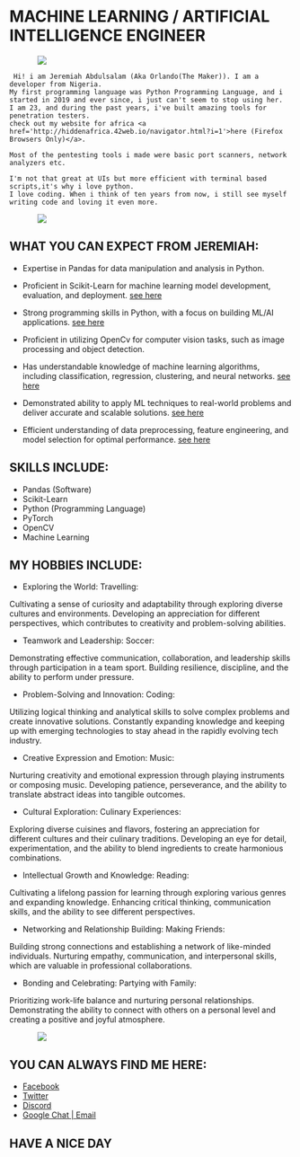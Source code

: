 # MACHINE LEARNING / ARTIFICIAL INTELLIGENCE ENGINEER
<html>
	 <p style="margin-left:10%; width:10cm;" >
		 <img src="https://images.unsplash.com/photo-1591453089816-0fbb971b454c?ixlib=rb-4.0.3&ixid=M3wxMjA3fDB8MHxzZWFyY2h8MTB8fG1hY2hpbmUlMjBsZWFybmluZ3xlbnwwfHwwfHx8MA%3D%3D&auto=format&fit=crop&w=500&q=60"
	 </p>
     </html> 
  
     Hi! i am Jeremiah Abdulsalam (Aka Orlando(The Maker)). I am a developer from Nigeria.
	My first programming language was Python Programming Language, and i started in 2019 and ever since, i just can't seem to stop using her.
	I am 23, and during the past years, i've built amazing tools for penetration testers.
	check out my website for africa <a href='http://hiddenafrica.42web.io/navigator.html?i=1'>here (Firefox Browsers Only)</a>.
	
	Most of the pentesting tools i made were basic port scanners, network analyzers etc.
	
	I'm not that great at UIs but more efficient with terminal based scripts,it's why i love python.
	I love coding. When i think of ten years from now, i still see myself writing code and loving it even more.

<html>
	 <p style="margin-left:10%; width:10cm;" >
		 <img src="https://images.unsplash.com/photo-1573496528681-9b0f4fb0c660?ixlib=rb-4.0.3&ixid=M3wxMjA3fDB8MHxzZWFyY2h8NDV8fG1hY2hpbmUlMjBsZWFybmluZ3xlbnwwfHwwfHx8MA%3D%3D&auto=format&fit=crop&w=500&q=60"
	 </p>
     </html>
 
## 
## WHAT YOU CAN EXPECT FROM JEREMIAH:
* Expertise in Pandas for data manipulation and analysis in Python.

* Proficient in Scikit-Learn for machine learning model development, evaluation, and deployment.  <a href='https://github.com/OrlandoTheMaker/MyHealthCareProject_v1.1'> see here</a>

* Strong programming skills in Python, with a focus on building ML/AI applications. <a href='https://github.com/OrlandoTheMaker/MyHealthCareProject_v1.1'> see here</a>

* Proficient in utilizing OpenCv for computer vision tasks, such as image processing and object detection.

* Has understandable knowledge of machine learning algorithms, including classification, regression, clustering, and neural networks.  <a href='https://github.com/OrlandoTheMaker/MyHealthCareProject_v1.1'> see here</a>

* Demonstrated ability to apply ML techniques to real-world problems and deliver accurate and scalable solutions. <a href='https://github.com/OrlandoTheMaker/MyHealthCareProject_v1.1'> see here</a>

* Efficient understanding of data preprocessing, feature engineering, and model selection for optimal performance.  <a href='https://github.com/OrlandoTheMaker/MyHealthCareProject_v1.1'> see here</a>


## SKILLS INCLUDE:
 * Pandas (Software)
 * Scikit-Learn
 * Python (Programming Language)
 * PyTorch
 * OpenCV
 * Machine Learning


## MY HOBBIES INCLUDE: 

* Exploring the World: Travelling:

Cultivating a sense of curiosity and adaptability through exploring diverse cultures and environments.
Developing an appreciation for different perspectives, which contributes to creativity and problem-solving abilities.


* Teamwork and Leadership: Soccer:

Demonstrating effective communication, collaboration, and leadership skills through participation in a team sport.
Building resilience, discipline, and the ability to perform under pressure.


* Problem-Solving and Innovation: Coding:

Utilizing logical thinking and analytical skills to solve complex problems and create innovative solutions.
Constantly expanding knowledge and keeping up with emerging technologies to stay ahead in the rapidly evolving tech industry.


* Creative Expression and Emotion: Music:

Nurturing creativity and emotional expression through playing instruments or composing music.
Developing patience, perseverance, and the ability to translate abstract ideas into tangible outcomes.


* Cultural Exploration: Culinary Experiences:

Exploring diverse cuisines and flavors, fostering an appreciation for different cultures and their culinary traditions.
Developing an eye for detail, experimentation, and the ability to blend ingredients to create harmonious combinations.


* Intellectual Growth and Knowledge: Reading:

Cultivating a lifelong passion for learning through exploring various genres and expanding knowledge.
Enhancing critical thinking, communication skills, and the ability to see different perspectives.

* Networking and Relationship Building: Making Friends:

Building strong connections and establishing a network of like-minded individuals.
Nurturing empathy, communication, and interpersonal skills, which are valuable in professional collaborations.


* Bonding and Celebrating: Partying with Family:

Prioritizing work-life balance and nurturing personal relationships.
Demonstrating the ability to connect with others on a personal level and creating a positive and joyful atmosphere.


<html>
	 <p style="margin-left:10%; width:10cm;" >
		 <img src="https://plus.unsplash.com/premium_photo-1682002013406-239256494b5c?ixlib=rb-4.0.3&ixid=M3wxMjA3fDB8MHxzZWFyY2h8MTA2fHxtYWNoaW5lJTIwbGVhcm5pbmd8ZW58MHx8MHx8fDA%3D&auto=format&fit=crop&w=500&q=60"
	 </p>
     </html>

## YOU CAN ALWAYS FIND ME HERE:
* <a href='https://web.facebook.com/profile.php?id=100093388869888'>Facebook</a>
* <a href='https://twitter.com/Orlando13140'>Twitter</a>
* <a href='https://discord.gg/tJ4gKNSz'>Discord</a>
* <a href='cashtradepk@gmail.com'>Google Chat | Email</a>

## HAVE A NICE DAY
